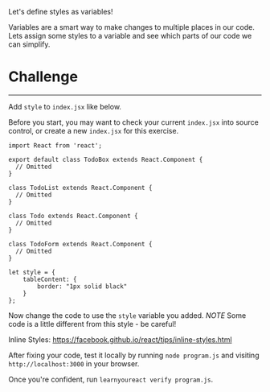 Let's define styles as variables!

Variables are a smart way to make changes to multiple places in our code.
Lets assign some styles to a variable and see which parts of our code we can simplify.

# Challenge
---

Add `style` to `index.jsx` like below.

Before you start, you may want to check your current `index.jsx` into source
control, or create a new `index.jsx` for this exercise.


```
import React from 'react';

export default class TodoBox extends React.Component {
  // Omitted
}

class TodoList extends React.Component {
  // Omitted
}

class Todo extends React.Component {
  // Omitted
}

class TodoForm extends React.Component {
  // Omitted
}

let style = {
    tableContent: {
        border: "1px solid black"
    }
};
```

Now change the code to use the `style` variable you added.
*NOTE* Some code is a little different from this style - be careful!

Inline Styles: https://facebook.github.io/react/tips/inline-styles.html

After fixing your code, test it locally by running `node program.js` and
visiting `http://localhost:3000` in your browser.

Once you're confident, run `learnyoureact verify program.js`.
